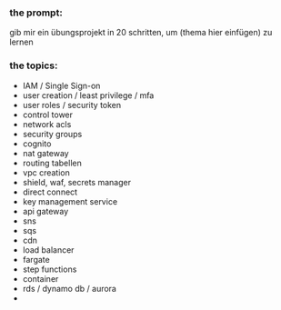### the prompt:

gib mir ein übungsprojekt in 20 schritten, um (thema hier einfügen) zu lernen

### the topics:

- IAM / Single Sign-on
- user creation / least privilege / mfa
- user roles / security token
- control tower
- network acls 
- security groups
- cognito
- nat gateway
- routing tabellen
- vpc creation
- shield, waf, secrets manager
- direct connect
- key management service
- api gateway
- sns
- sqs
- cdn
- load balancer
- fargate
- step functions
- container
- rds / dynamo db / aurora
- 